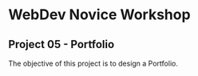 # WebDev Novice Workshop

## Project 05 - Portfolio

The objective of this project is to design a Portfolio.